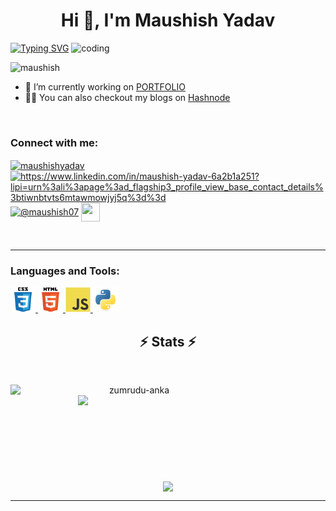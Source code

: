 <h1 align="center">Hi 👋, I'm Maushish Yadav</h1>
<a href="https://git.io/typing-svg"><img src="https://readme-typing-svg.demolab.com?font=Fira+Code&pause=1000&width=435&lines=+I+am+a+Web-Developer;I+am+a+Student;" alt="Typing SVG" /></a>
<img aling="right" alt="coding" width="400" src="https://media2.giphy.com/media/qgQUggAC3Pfv687qPC/giphy.gif?cid=ecf05e476d4pszmsd2hrbjzcxij6txhvz9ocnevy66wzehyl&rid=giphy.gif&ct=g">


<p align="left"> <img src="https://komarev.com/ghpvc/?username=maushish&label=Profile%20views&color=0e75b6&style=flat" alt="maushish" /> </p>




- 🔭 I’m currently working on [PORTFOLIO](https://maushish.github.io/PORTFOLIO/)
- ✍🏻 You can also checkout my blogs on [Hashnode](https://maishish.hashnode.dev)
<br>

<h3 align="left">Connect with me:</h3>
<p align="left">
<a href="https://twitter.com/maushishyadav" target="blank"><img align="center" src="https://raw.githubusercontent.com/rahuldkjain/github-profile-readme-generator/master/src/images/icons/Social/twitter.svg" alt="maushishyadav" height="30" width="40" /></a>
<a href="https://linkedin.com/in/https://www.linkedin.com/in/maushish-yadav-6a2b1a251?lipi=urn%3ali%3apage%3ad_flagship3_profile_view_base_contact_details%3btiwnbtvts6mtawmowjyj5q%3d%3d" target="blank"><img align="center" src="https://raw.githubusercontent.com/rahuldkjain/github-profile-readme-generator/master/src/images/icons/Social/linked-in-alt.svg" alt="https://www.linkedin.com/in/maushish-yadav-6a2b1a251?lipi=urn%3ali%3apage%3ad_flagship3_profile_view_base_contact_details%3btiwnbtvts6mtawmowjyj5q%3d%3d" height="30" width="40" /></a>
<a href="https://hashnode.com/@maushish07" target="blank"><img align="center" src="https://img.icons8.com/color/48/null/hashnode.png" alt="@maushish07" height="30" width="30" /></a>
<a href="mailto:chamrnumber102@gmail.com"><img align="center" src="https://img.icons8.com/fluency/48/null/gmail.png" height="30" width="30" /></a>
</p>
<br>
<hr>

<h3 align="left">Languages and Tools:</h3>
<p align="left"> <a href="https://www.w3schools.com/css/" target="_blank" rel="noreferrer"> <img src="https://raw.githubusercontent.com/devicons/devicon/master/icons/css3/css3-original-wordmark.svg" alt="css3" width="40" height="40"/> </a> <a href="https://www.w3.org/html/" target="_blank" rel="noreferrer"> <img src="https://raw.githubusercontent.com/devicons/devicon/master/icons/html5/html5-original-wordmark.svg" alt="html5" width="40" height="40"/> </a> <a href="https://developer.mozilla.org/en-US/docs/Web/JavaScript" target="_blank" rel="noreferrer"> <img src="https://raw.githubusercontent.com/devicons/devicon/master/icons/javascript/javascript-original.svg" alt="javascript" width="40" height="40"/> </a> <a href="https://www.python.org" target="_blank" rel="noreferrer"> <img src="https://raw.githubusercontent.com/devicons/devicon/master/icons/python/python-original.svg" alt="python" width="40" height="40"/> </a> </p>

<h2 align="center">⚡ Stats ⚡</h2>
<br>
<p align=center>
  <div align=center>
    <a href="https://github.com/denvercoder1/github-readme-streak-stats" title="Go to Source">
      <img align="left" width=396 src="https://github-readme-streak-stats.herokuapp.com/?user=maushish&theme=react&border=61dafb&hide_border=true" alt="zumrudu-anka" />
    </a>
    <a href="https://github.com/anuraghazra/github-readme-stats" title="Go to Source">
      <img align="right" width=396 src="https://github-readme-stats.vercel.app/api?username=maushish&show_icons=true&theme=react&border_color=61dafb&hide_border=true" />
    </a>
  </div>
  <br><br><br><br><br><br><br><br><br>
  <div align=center>
<a href="https://github.com/anuraghazra/github-readme-stats">
      <img width=325 align="center" src="https://github-readme-stats.vercel.app/api/top-langs/?username=maushish&hide=c%23,powershell,Mathematica,Ruby,Objective-C,Python-C%2b%2b,Cuda&title_color=61dafb&text_color=ffffff&icon_color=61dafb&bg_color=20232a&langs_count=8&layout=compact&border_color=61dafb&hide_border=true" />
    </a>  <br>
</p>

<hr
